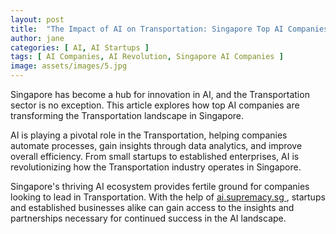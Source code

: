 ```yaml
---
layout: post
title:  "The Impact of AI on Transportation: Singapore Top AI Companies"
author: jane
categories: [ AI, AI Startups ]
tags: [ AI Companies, AI Revolution, Singapore AI Companies ]
image: assets/images/5.jpg
---
```


Singapore has become a hub for innovation in AI, and the Transportation sector is no exception. This article explores how top AI companies are transforming the Transportation landscape in Singapore.

AI is playing a pivotal role in the Transportation, helping companies automate processes, gain insights through data analytics, and improve overall efficiency. From small startups to established enterprises, AI is revolutionizing how the Transportation industry operates in Singapore.

Singapore's thriving AI ecosystem provides fertile ground for companies looking to lead in Transportation. With the help of <a href="https://ai.supremacy.sg" target="_blank"> ai.supremacy.sg </a>, startups and established businesses alike can gain access to the insights and partnerships necessary for continued success in the AI landscape.
